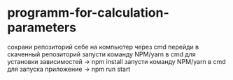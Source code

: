 # programm-for-calculation-parameters

сохрани репозиторий себе на компьютер
через cmd перейди в скаченный репозиторий
запусти команду NPM/yarn в cmd для установки зависимостей -> npm install
запусти команду NPM/yarn в cmd для запуска приложение -> npm run start
